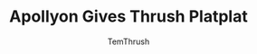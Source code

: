 ---
media: "images/rounds/round_1/apollyon_gives_thrush_platplat.png"
media_type: image
title: Apollyon Gives Thrush Platplat
author: TemThrush
desc: Thrush Roach finds a new friend!
---